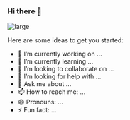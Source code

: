 ### Hi there 👋
![large](https://user-images.githubusercontent.com/68042498/129438041-0a474293-665a-4479-bb8a-07b60d927f7d.png)

Here are some ideas to get you started:

- 🔭 I’m currently working on ...
- 🌱 I’m currently learning ...
- 👯 I’m looking to collaborate on ...
- 🤔 I’m looking for help with ...
- 💬 Ask me about ...
- 📫 How to reach me: ...
- 😄 Pronouns: ...
- ⚡ Fun fact: ...

